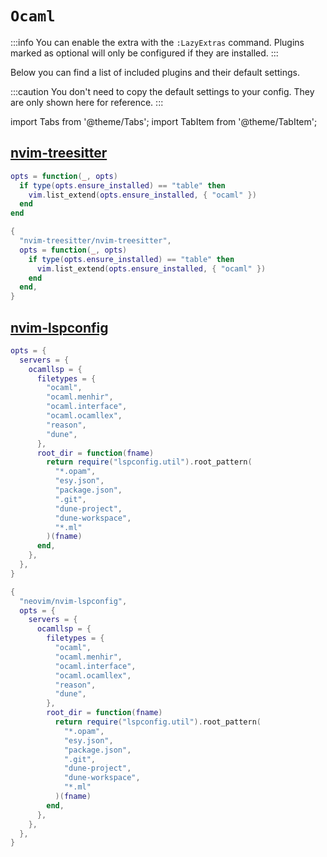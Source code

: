 # `Ocaml`

<!-- plugins:start -->

:::info
You can enable the extra with the `:LazyExtras` command.
Plugins marked as optional will only be configured if they are installed.
:::

Below you can find a list of included plugins and their default settings.

:::caution
You don't need to copy the default settings to your config.
They are only shown here for reference.
:::

import Tabs from '@theme/Tabs';
import TabItem from '@theme/TabItem';

## [nvim-treesitter](https://github.com/nvim-treesitter/nvim-treesitter)

<Tabs>

<TabItem value="opts" label="Options">

```lua
opts = function(_, opts)
  if type(opts.ensure_installed) == "table" then
    vim.list_extend(opts.ensure_installed, { "ocaml" })
  end
end
```

</TabItem>


<TabItem value="code" label="Full Spec">

```lua
{
  "nvim-treesitter/nvim-treesitter",
  opts = function(_, opts)
    if type(opts.ensure_installed) == "table" then
      vim.list_extend(opts.ensure_installed, { "ocaml" })
    end
  end,
}
```

</TabItem>

</Tabs>

## [nvim-lspconfig](https://github.com/neovim/nvim-lspconfig)

<Tabs>

<TabItem value="opts" label="Options">

```lua
opts = {
  servers = {
    ocamllsp = {
      filetypes = {
        "ocaml",
        "ocaml.menhir",
        "ocaml.interface",
        "ocaml.ocamllex",
        "reason",
        "dune",
      },
      root_dir = function(fname)
        return require("lspconfig.util").root_pattern(
          "*.opam",
          "esy.json",
          "package.json",
          ".git",
          "dune-project",
          "dune-workspace",
          "*.ml"
        )(fname)
      end,
    },
  },
}
```

</TabItem>


<TabItem value="code" label="Full Spec">

```lua
{
  "neovim/nvim-lspconfig",
  opts = {
    servers = {
      ocamllsp = {
        filetypes = {
          "ocaml",
          "ocaml.menhir",
          "ocaml.interface",
          "ocaml.ocamllex",
          "reason",
          "dune",
        },
        root_dir = function(fname)
          return require("lspconfig.util").root_pattern(
            "*.opam",
            "esy.json",
            "package.json",
            ".git",
            "dune-project",
            "dune-workspace",
            "*.ml"
          )(fname)
        end,
      },
    },
  },
}
```

</TabItem>

</Tabs>

<!-- plugins:end -->
